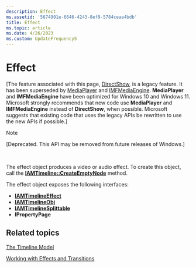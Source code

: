 ```yaml
---
description: Effect
ms.assetid: '5674901e-6646-4243-8ef9-5784ceae4bdb'
title: Effect
ms.topic: article
ms.date: 4/26/2023
ms.custom: UpdateFrequency5
---
```


# Effect

\[The feature associated with this page, [DirectShow](/windows/win32/directshow/directshow), is a legacy feature. It has been superseded by [MediaPlayer](/uwp/api/Windows.Media.Playback.MediaPlayer) and [IMFMediaEngine](/windows/win32/api/mfmediaengine/nn-mfmediaengine-imfmediaengine). **MediaPlayer** and **IMFMediaEngine** have been optimized for Windows 10 and Windows 11. Microsoft strongly recommends that new code use **MediaPlayer** and **IMFMediaEngine** instead of **DirectShow**, when possible. Microsoft suggests that existing code that uses the legacy APIs be rewritten to use the new APIs if possible.\]

> [!Note]  
> \[Deprecated. This API may be removed from future releases of Windows.\]

 

The effect object produces a video or audio effect. To create this object, call the [**IAMTimeline::CreateEmptyNode**](iamtimeline-createemptynode.md) method.

The effect object exposes the following interfaces:

-   [**IAMTimelineEffect**](iamtimelineeffect.md)
-   [**IAMTimelineObj**](iamtimelineobj.md)
-   [**IAMTimelineSplittable**](iamtimelinesplittable.md)
-   **IPropertyPage**

## Related topics

<dl> <dt>

[The Timeline Model](the-timeline-model.md)
</dt> <dt>

[Working with Effects and Transitions](working-with-effects-and-transitions.md)
</dt> </dl>

 

 



